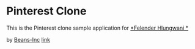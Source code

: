 # Pinterest Clone

This is the Pinterest clone sample application for
[*Felender Hlungwani *](https://plus.google.com/u/0/+TlangelaniHlungwani/posts)

by [Beans-Inc](http://beans-inc.co.za)
[link](http://pinterested-beans.herokuapp.com)
